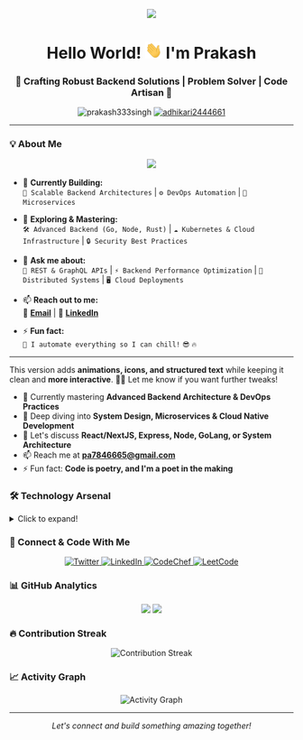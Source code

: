 <p align="center">
  <img src="https://user-images.githubusercontent.com/74038190/212284158-e840e285-664b-44d7-b79b-e264b5e54825.gif" width="500">
</p>
<h1 align="center">
  Hello World! <img src="https://raw.githubusercontent.com/ABSphreak/ABSphreak/master/gifs/Hi.gif" width="30px" height="30px"> I'm Prakash
</h1>

<h3 align="center">🚀 Crafting Robust Backend Solutions | Problem Solver | Code Artisan 🎯</h3>

<p align="center">
  <img src="https://komarev.com/ghpvc/?username=prakash333singh&label=Profile%20views&color=0e75b6&style=flat" alt="prakash333singh" />
  <a href="https://twitter.com/adhikari2444661" target="blank">
    <img src="https://img.shields.io/twitter/follow/adhikari2444661?logo=twitter&style=for-the-badge" alt="adhikari2444661" />
  </a>
</p>

---

### 💡 **About Me**  

<p align="center">
  <img src="https://user-images.githubusercontent.com/74038190/225813708-98b745f2-7d22-48cf-9150-083f1b00d6c9.gif" width="500">
</p>

- 🔭 **Currently Building:**  
  `🚀 Scalable Backend Architectures` | `⚙️ DevOps Automation` | `🔗 Microservices`  

- 🌱 **Exploring & Mastering:**  
  `🛠️ Advanced Backend (Go, Node, Rust)` | `☁️ Kubernetes & Cloud Infrastructure` | `🔒 Security Best Practices`  

- 💬 **Ask me about:**  
  `📡 REST & GraphQL APIs` | `⚡ Backend Performance Optimization` | `🔀 Distributed Systems` | `🖥️ Cloud Deployments`  

- 📫 **Reach out to me:**  
  📧 **[Email](mailto:pa7846665@gmail.com)** | 💼 **[LinkedIn](https://www.linkedin.com/in/prakash-code-runner/)**  

- ⚡ **Fun fact:**  
  `🤖 I automate everything so I can chill!` `😎` `🔥`  

---

This version adds **animations, icons, and structured text** while keeping it clean and **more interactive**. 🚀🔥 Let me know if you want further tweaks!

- 🔭 Currently mastering **Advanced Backend Architecture & DevOps Practices**
- 🌱 Deep diving into **System Design, Microservices & Cloud Native Development**
- 💬 Let's discuss **React/NextJS, Express, Node, GoLang, or System Architecture**
- 📫 Reach me at **pa7846665@gmail.com**
- ⚡ Fun fact: **Code is poetry, and I'm a poet in the making**

### 🛠️ Technology Arsenal

<details>
<summary>Click to expand!</summary>

#### Languages & Frameworks
![JavaScript](https://img.shields.io/badge/-JavaScript-F7DF1E?style=for-the-badge&logo=javascript&logoColor=black)
![TypeScript](https://img.shields.io/badge/-TypeScript-3178C6?style=for-the-badge&logo=typescript&logoColor=white)
![Go](https://img.shields.io/badge/-Go-00ADD8?style=for-the-badge&logo=go&logoColor=white)
![Node.js](https://img.shields.io/badge/-Node.js-339933?style=for-the-badge&logo=node.js&logoColor=white)
![React](https://img.shields.io/badge/-React-61DAFB?style=for-the-badge&logo=react&logoColor=black)
![Next.js](https://img.shields.io/badge/-Next.js-000000?style=for-the-badge&logo=next.js&logoColor=white)

#### Backend & Database
![Express](https://img.shields.io/badge/-Express-000000?style=for-the-badge&logo=express&logoColor=white)
![MongoDB](https://img.shields.io/badge/-MongoDB-47A248?style=for-the-badge&logo=mongodb&logoColor=white)
![GraphQL](https://img.shields.io/badge/-GraphQL-E10098?style=for-the-badge&logo=graphql&logoColor=white)
![Redis](https://img.shields.io/badge/-Redis-DC382D?style=for-the-badge&logo=redis&logoColor=white)

#### DevOps & Tools
![Docker](https://img.shields.io/badge/-Docker-2496ED?style=for-the-badge&logo=docker&logoColor=white)
![AWS](https://img.shields.io/badge/-AWS-232F3E?style=for-the-badge&logo=amazon-aws&logoColor=white)
![Git](https://img.shields.io/badge/-Git-F05032?style=for-the-badge&logo=git&logoColor=white)
![VS Code](https://img.shields.io/badge/-VS%20Code-007ACC?style=for-the-badge&logo=visual-studio-code&logoColor=white)
</details>

### 🤝 Connect & Code With Me

<p align="center">
  <a href="https://x.com/adhikari2444661" target="_blank">
    <img src="https://img.shields.io/badge/-Twitter-1DA1F2?style=for-the-badge&logo=twitter&logoColor=white" alt="Twitter"/>
  </a>
  <a href="https://www.linkedin.com/in/prakash-code-runner/" target="_blank">
    <img src="https://img.shields.io/badge/-LinkedIn-0A66C2?style=for-the-badge&logo=linkedin&logoColor=white" alt="LinkedIn"/>
  </a>
  <a href="https://www.codechef.com/users/code_runner45" target="_blank">
    <img src="https://img.shields.io/badge/-CodeChef-5B4638?style=for-the-badge&logo=codechef&logoColor=white" alt="CodeChef"/>
  </a>
  <a href="https://leetcode.com/u/code_runner_07/" target="_blank">
    <img src="https://img.shields.io/badge/-LeetCode-FFA116?style=for-the-badge&logo=leetcode&logoColor=black" alt="LeetCode"/>
  </a>
</p>

### 📊 GitHub Analytics

<p align="center">
  <img height="180em" src="https://github-readme-stats-eight-theta.vercel.app/api?username=prakash333singh&show_icons=true&theme=tokyonight&include_all_commits=true&count_private=true"/>
  <img height="180em" src="https://github-readme-stats-eight-theta.vercel.app/api/top-langs/?username=prakash333singh&layout=compact&langs_count=8&theme=tokyonight"/>
</p>

### 🔥 Contribution Streak

<p align="center">
  <img src="https://github-profile-summary-cards.vercel.app/api/cards/profile-details?username=prakash333singh&theme=tokyonight" alt="Contribution Streak"/>
</p>

### 📈 Activity Graph

<p align="center">
  <img src="https://github-readme-activity-graph.vercel.app/graph?username=prakash333singh&theme=react-dark" alt="Activity Graph"/>
</p>

---

<p align="center">
  <i>Let's connect and build something amazing together!</i>
</p>

